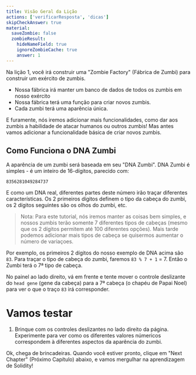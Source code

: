 ```yaml
---
title: Visão Geral da Lição
actions: ['verificarResposta', 'dicas']
skipCheckAnswer: true
material:
  saveZombie: false
  zombieResult:
    hideNameField: true
    ignoreZombieCache: true
    answer: 1
---
```


Na lição 1, você irá construir uma "Zombie Factory" (Fábrica de Zumbi) para construir um exército de zumbis.

* Nossa fábrica irá manter um banco de dados de todos os zumbis em nosso exército
* Nossa fábrica terá uma função para criar novos zumbis.
* Cada zumbi terá uma aparência única.

E furamente, nós iremos adicionar mais funcionalidades, como dar aos zumbis a habilidade de atacar humanos ou outros zumbis! Mas antes vamos adicionar a funcionalidade básica de criar novos zumbis.

## Como Funciona o DNA Zumbi

A aparência de um zumbi será baseada em seu "DNA Zumbi". DNA Zumbi é simples - é um inteiro de 16-dígitos, parecido com:

```
8356281049284737
```

E como um DNA real, diferentes partes deste número irão traçar diferentes características. Os 2 primeiros dígitos definem o tipo da cabeça do zumbi, os 2 dígitos seguintes são os olhos do zumbi, etc.

> Nota: Para este tutorial, nós iremos manter as coisas bem simples, e nossos zumbis terão somente 7 diferentes tipos de cabeças (mesmo que os 2 dígitos permitem até 100 diferentes opções). Mais tarde podemos adicionar mais tipos de cabeça se quisermos aumentar o número de variaçoes.

Por exemplo, os primeiros 2 dígitos do nosso exemplo de DNA acima são `83`. Para traçar o tipo de cabeça do zumbi, faremos `83 % 7 + 1` = 7. Então o Zumbi terá o 7ª tipo de cabeça.

No painel ao lado direito, vá em frente e tente mover o controle deslizante do `head gene` (gene da cabeça) para a 7ª cabeça (o chapéu de Papai Noel) para ver o que o traço `83` irá corresponder.

# Vamos testar

1. Brinque com os controles deslizantes no lado direito da página. Experimente para ver como os diferentes valores númericos correspondem à diferentes aspectos da aparência do zumbi.

Ok, chega de brincadeiras. Quando você estiver pronto, clique em "Next Chapter" (Próximo Capítulo) abaixo, e vamos mergulhar na aprendizagem de Solidity!
